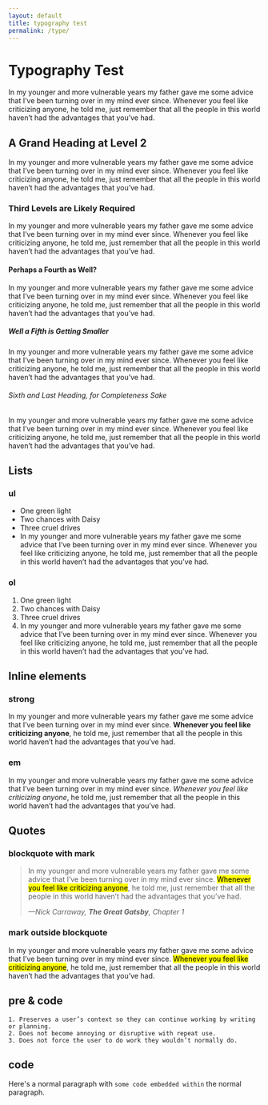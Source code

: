 ```yaml
---
layout: default
title: typography test
permalink: /type/
---
```


# Typography Test

In my younger and more vulnerable years my father gave me some advice that I’ve been turning over in my mind ever since. Whenever you feel like criticizing anyone, he told me, just remember that all the people in this world haven’t had the advantages that you’ve had.

## A Grand Heading at Level 2

In my younger and more vulnerable years my father gave me some advice that I’ve been turning over in my mind ever since. Whenever you feel like criticizing anyone, he told me, just remember that all the people in this world haven’t had the advantages that you’ve had.

### Third Levels are Likely Required

In my younger and more vulnerable years my father gave me some advice that I’ve been turning over in my mind ever since. Whenever you feel like criticizing anyone, he told me, just remember that all the people in this world haven’t had the advantages that you’ve had.

#### Perhaps a Fourth as Well?

In my younger and more vulnerable years my father gave me some advice that I’ve been turning over in my mind ever since. Whenever you feel like criticizing anyone, he told me, just remember that all the people in this world haven’t had the advantages that you’ve had.

##### Well a Fifth is Getting Smaller

In my younger and more vulnerable years my father gave me some advice that I’ve been turning over in my mind ever since. Whenever you feel like criticizing anyone, he told me, just remember that all the people in this world haven’t had the advantages that you’ve had.

###### Sixth and Last Heading, for Completeness Sake

In my younger and more vulnerable years my father gave me some advice that I’ve been turning over in my mind ever since. Whenever you feel like criticizing anyone, he told me, just remember that all the people in this world haven’t had the advantages that you’ve had.





## Lists

### ul

<ul>
  <li>One green light</li>
  <li>Two chances with Daisy</li>
  <li>Three cruel drives</li>
  <li>
    In my younger and more vulnerable years my father gave me some advice that I’ve been turning over in my mind ever since. Whenever you feel like criticizing anyone, he told me, just remember that all the people in this world haven’t had the advantages that you’ve had.
  </li>
</ul>

### ol

<ol>
  <li>One green light</li>
  <li>Two chances with Daisy</li>
  <li>Three cruel drives</li>
  <li>
    In my younger and more vulnerable years my father gave me some advice that I’ve been turning over in my mind ever since. Whenever you feel like criticizing anyone, he told me, just remember that all the people in this world haven’t had the advantages that you’ve had.
  </li>
</ol>





## Inline elements

### strong

<p>
  In my younger and more vulnerable years my father gave me some advice that I’ve been turning over in my mind ever since. <strong>Whenever you feel like criticizing anyone</strong>, he told me, just remember that all the people in this world haven’t had the advantages that you’ve had.
</p>

### em

<p>
In my younger and more vulnerable years my father gave me some advice that I’ve been turning over in my mind ever since. <em>Whenever you feel like criticizing anyone</em>, he told me, just remember that all the people in this world haven’t had the advantages that you’ve had.
</p>





## Quotes

### blockquote with mark

<blockquote cite="https://www.linkedin.com/in/jimlane/">
  <p>
    In my younger and more vulnerable years my father gave me some advice that I’ve been turning over in my mind ever since. <mark>Whenever you feel like criticizing anyone</mark>, he told me, just remember that all the people in this world haven’t had the advantages that you’ve had.
  </p>
  <cite>&mdash;Nick Carraway, <strong>The Great Gatsby</strong>, Chapter 1</cite>
</blockquote>

### mark outside blockquote

<p>
  In my younger and more vulnerable years my father gave me some advice that I’ve been turning over in my mind ever since. <mark>Whenever you feel like criticizing anyone</mark>, he told me, just remember that all the people in this world haven’t had the advantages that you’ve had.
</p>





## pre & code

<pre><code>1. Preserves a user’s context so they can continue working by writing or planning.
2. Does not become annoying or disruptive with repeat use.
3. Does not force the user to do work they wouldn’t normally do.
</code></pre>

## code

<p>
  Here's a normal paragraph with <code>some code embedded within</code> the normal paragraph.
</p>
